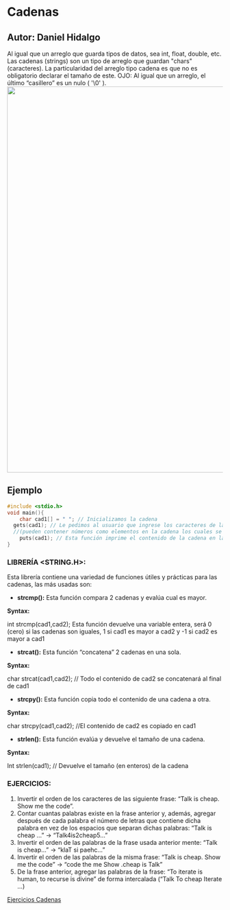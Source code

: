 # Cadenas
## Autor: Daniel Hidalgo
Al igual que un arreglo que guarda tipos de datos, sea int, float, double, etc. Las cadenas (strings) son un tipo de arreglo que guardan "chars" (caracteres). La particularidad del arreglo tipo cadena es que no es obligatorio declarar el tamaño de este. 
OJO: Al igual que un arreglo, el último “casillero” es un nulo ( '\0' ).
<br>
<img src="http://www.elcodigoascii.com.ar/codigo-americano-estandar-intercambio-informacion/codigo-ascii.png" width="900"> <br>

## Ejemplo
```c
#include <stdio.h>
void main(){
	char cad1[] = " "; // Inicializamos la cadena
  gets(cad1); // Le pedimos al usuario que ingrese los caracteres de la cadena 
  //(pueden contener números como elementos en la cadena los cuales se almacenarán como caracteres
	puts(cad1); // Esta función imprime el contenido de la cadena en la consola
}
```

### LIBRERÍA <STRING.H>:
Esta librería contiene una variedad de funciones útiles y prácticas para las cadenas, las más usadas son:
- **strcmp():** Esta función compara 2 cadenas y evalúa cual es mayor. 

**Syntax:**

int strcmp(cad1,cad2); Esta función devuelve una variable entera, será 0 (cero) si las cadenas son iguales, 1 si cad1 es mayor a cad2 y -1 si cad2 es mayor a cad1

- **strcat():** Esta función “concatena” 2 cadenas en una sola.

**Syntax:**

char strcat(cad1,cad2); // Todo el contenido de cad2 se concatenará al final de cad1

- **strcpy():** Esta función copia todo el contenido de una cadena a otra.

**Syntax:**

char strcpy(cad1,cad2); //El contenido de cad2 es copiado en cad1

- **strlen():** Esta función evalúa y devuelve el tamaño de una cadena.

**Syntax:**

Int strlen(cad1); // Devuelve el tamaño (en enteros) de la cadena


### EJERCICIOS:

1. Invertir el orden de los caracteres de las siguiente frase: “Talk is cheap. Show me the code”.
2. Contar cuantas palabras existe en la frase anterior y, además, agregar después de cada palabra el número de letras que contiene dicha palabra en vez de los espacios que separan dichas palabras: “Talk is cheap …” -> “Talk4is2cheap5…”
3. Invertir el orden de las palabras de la frase usada anterior mente: “Talk is cheap…” -> “klaT si paehc…”
4. Invertir el orden de las palabras de la misma frase: “Talk is cheap. Show me the code”  -> “code the me Show .cheap is Talk”
5. De la frase anterior, agregar las palabras de la frase: “To iterate is human, to recurse is divine” de forma intercalada (“Talk To cheap Iterate ...)

[Ejercicios Cadenas](https://github.com/Visot/Talleres/tree/master/Curso-C/src/cadenas)
